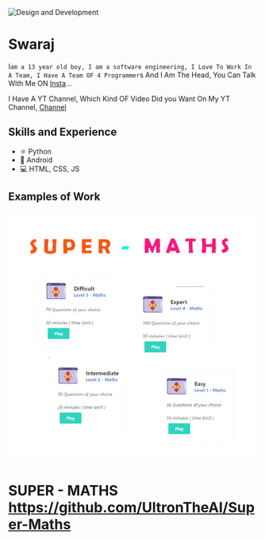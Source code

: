 
![Design and Development](https://st4.depositphotos.com/1001941/22640/v/450/depositphotos_226406714-stock-illustration-analyst-working-laptop-different-programing.jpg)


# Swaraj
I`am a 13 year old boy, I am a software engineering, I Love To Work In A Team, I Have A Team OF 4 Programmer`s  And I Am The Head, You Can Talk With Me ON <a href="https://www.instagram.com/pro_epic_programmer/">Insta</a>...

I Have A YT Channel, Which Kind OF Video Did you Want On My YT Channel, <a href="https://www.youtube.com/channel/UCgxCHhiP2ckGHQhdDWrFEwA">Channel</a>

## Skills and Experience
* ⚛ Python
* 📱 Android
* 💻 HTML, CSS, JS

## Examples of Work
<img src="https://raw.githubusercontent.com/UltronTheAI/Super-Maths/main/Demo.png" width="512">

# SUPER - MATHS  https://github.com/UltronTheAI/Super-Maths

